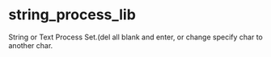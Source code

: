 # string_process_lib
String or Text Process Set.(del all blank and enter, or change specify char to another char.
